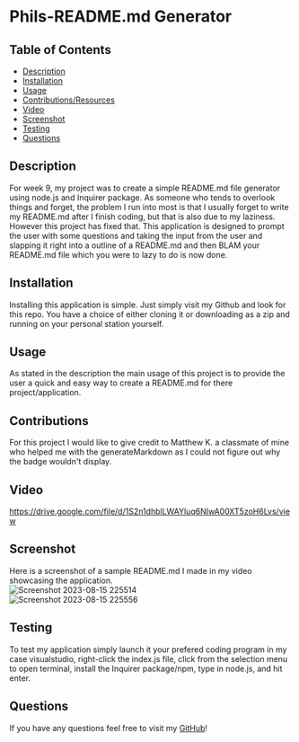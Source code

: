 # Phils-README.md Generator

 ## Table of Contents
 - [Description](#description)
 - [Installation](#installation)
 - [Usage](#usage)
 - [Contributions/Resources](#contributions)
 - [Video](#video)
 - [Screenshot](#screenshot)
 - [Testing](#testing)
 - [Questions](#questions)

 ## Description
 For week 9, my project was to create a simple README.md file generator using node.js and Inquirer package. As someone who tends to overlook things and forget, the problem I run into most is that I usually forget  to write my README.md after I finish coding, but that is also due to my laziness. However this project has fixed that. This application is designed to prompt the user with some questions and taking the input from the user and slapping it right into a outline of a README.md and then BLAM your README.md file which you were to lazy to do is now done.

 ## Installation
 Installing this application is simple. Just simply visit my Github and look for this repo. You have a choice of either cloning it or downloading as a zip and running on your personal station yourself.

 ## Usage
 As stated in the description the main usage of this project is to provide the user a quick and easy way to create a README.md for there project/application.

 ## Contributions
 For this project I would like to give credit to Matthew K. a classmate of mine who helped me with the generateMarkdown as I could not figure out why the badge wouldn't display.

 ## Video
https://drive.google.com/file/d/1S2n1dhblLWAYluq6NIwA00XT5zoH6Lvs/view

 ## Screenshot
 Here is a screenshot of a sample README.md I made in my video showcasing the application.<br />
![Screenshot 2023-08-15 225514](https://github.com/Pixls112/Phils-ReadMe-Generator/assets/135586632/d88151f3-310f-4df6-ba40-7b6ad42a8ff8) <br />
![Screenshot 2023-08-15 225556](https://github.com/Pixls112/Phils-ReadMe-Generator/assets/135586632/ebb3cd28-7d9b-4b46-9308-cf1fac11c9c3) <br />
 
 ## Testing
 To test my application simply launch it your prefered coding program in my case visualstudio, right-click the index.js file, click from the selection menu to open terminal, install the Inquirer package/npm, type in node.js, and hit enter.
 
 ## Questions

 If you have any questions feel free to visit my [GitHub](https://github.com/Pixls112)!

